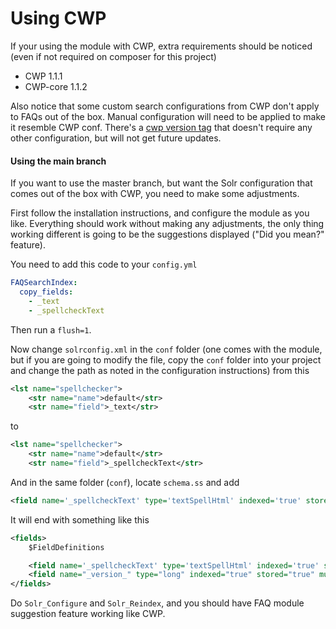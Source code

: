 # Using CWP

If your using the module with CWP, extra requirements should be noticed (even if not required on composer for this project)

 * CWP 1.1.1
 * CWP-core 1.1.2

Also notice that some custom search configurations from CWP don't apply to FAQs out of the box.
Manual configuration will need to be applied to make it resemble CWP conf.
There's a [cwp version tag](https://github.com/d-rivera-c/silverstripe-faq/releases/tag/0.9.0)
that doesn't require any other configuration, but will not get future updates.

#### Using the main branch

If you want to use the master branch, but want the Solr configuration that comes out of the box with CWP, you need to make
some adjustments.

First follow the installation instructions, and configure the module as you like. Everything should work without
making any adjustments, the only thing working different is going to be the suggestions displayed ("Did you mean?"
feature).

You need to add this code to your `config.yml`

```yaml
FAQSearchIndex:
  copy_fields:
    - _text
    - _spellcheckText
```

Then run a `flush=1`.

Now change `solrconfig.xml` in the `conf` folder (one comes with the module, but if you are going to modify the file,
copy the `conf` folder into your project and change the path as noted in the configuration instructions) from this

```xml
<lst name="spellchecker">
	<str name="name">default</str>
	<str name="field">_text</str>
```

to

```xml
<lst name="spellchecker">
	<str name="name">default</str>
	<str name="field">_spellcheckText</str>
```

And in the same folder (`conf`), locate `schema.ss` and add

```xml
<field name='_spellcheckText' type='textSpellHtml' indexed='true' stored='false' multiValued='true' />
```

It will end with something like this

```xml
<fields>
	$FieldDefinitions

	<field name='_spellcheckText' type='textSpellHtml' indexed='true' stored='false' multiValued='true' />
	<field name="_version_" type="long" indexed="true" stored="true" multiValued="false"/>
</fields>
```

Do `Solr_Configure` and `Solr_Reindex`, and you should have FAQ module suggestion feature working like CWP.

